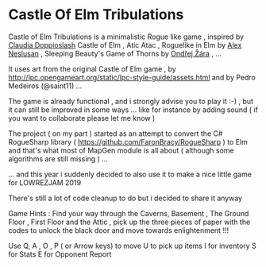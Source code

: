 # Castle Of Elm Tribulations 

Castle of Elm Tribulations is a minimalistic Rogue like game , inspired by [Claudia Doppioslash](https://github.com/doppioslash/CastleOfElm)  Castle of Elm  , Atic Atac , Roguelike in Elm by [Alex Neslusan](https://github.com/deadfoxygrandpa/Roguelike) , Sleeping Beauty's Game of Thorns by [Ondřej Žára](https://github.com/ondras/sleeping-beauty) , ... 

It uses art from the original Castle of Elm game , by  http://lpc.opengameart.org/static/lpc-style-guide/assets.html and  by 
Pedro Medeiros (@saint11)  ...

The game is already functional , and i strongly advise you to play it :-)  , but it can still be improved in some ways ... like for instance by adding sound ( if you want to collaborate please let me know )

The project ( on my part ) started as an attempt to convert the C# RogueSharp library ( https://github.com/FaronBracy/RogueSharp ) to Elm and that's what most of  MapGen module is all about ( although some algorithms  are still  missing ) ...

... and this year i suddenly decided to also use it to make a nice little game for LOWREZJAM 2019  


There's still a lot of code cleanup to do but i decided to share it anyway 


Game Hints :
Find your way through the Caverns, Basement , The Ground Floor , First Floor and the Attic , pick up the three pieces of paper with the codes to unlock the black door and move towards enlightenment !!!

Use Q, A , O , P ( or Arrow keys) to move 
U to pick up items
I for inventory
S for Stats
E for Opponent Report



